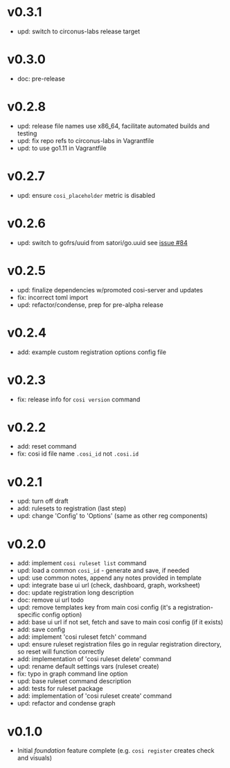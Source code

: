# v0.3.1

* upd: switch to circonus-labs release target

# v0.3.0

* doc: pre-release

# v0.2.8

* upd: release file names use x86_64, facilitate automated builds and testing
* upd: fix repo refs to circonus-labs in Vagrantfile
* upd: to use go1.11 in Vagrantfile

# v0.2.7

* upd: ensure `cosi_placeholder` metric is disabled

# v0.2.6

* upd: switch to gofrs/uuid from satori/go.uuid see [issue #84](https://github.com/satori/go.uuid/issues/84)

# v0.2.5

* upd: finalize dependencies w/promoted cosi-server and updates
* fix: incorrect toml import
* upd: refactor/condense, prep for pre-alpha release

# v0.2.4

* add: example custom registration options config file

# v0.2.3

* fix: release info for `cosi version` command

# v0.2.2

* add: reset command
* fix: cosi id file name `.cosi_id` not `.cosi.id`

# v0.2.1

* upd: turn off draft
* add: rulesets to registration (last step)
* upd: change 'Config' to 'Options' (same as other reg components)

# v0.2.0

* add: implement `cosi ruleset list` command
* upd: load a common `cosi_id` - generate and save, if needed
* upd: use common notes, append any notes provided in template
* upd: integrate base ui url (check, dashboard, graph, worksheet)
* doc: update registration long description
* doc: remove ui url todo
* upd: remove templates key from main cosi config (it's a registration-specific config option)
* add: base ui url if not set, fetch and save to main cosi config (if it exists)
* add: save config
* add: implement 'cosi ruleset fetch' command
* upd: ensure ruleset registration files go in regular registration directory, so reset will function correctly
* add: implementation of 'cosi ruleset delete' command
* upd: rename default settings vars (ruleset create)
* fix: typo in graph command line option
* upd: base ruleset command description
* add: tests for ruleset package
* add: implementation of 'cosi ruleset create' command
* upd: refactor and condense graph

# v0.1.0

* Initial _foundation_ feature complete (e.g. `cosi register` creates check and visuals)
